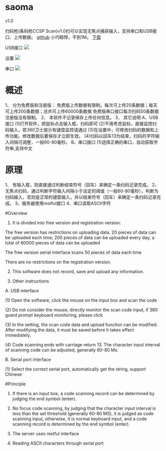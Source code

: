 # saoma
 v1.0

 扫码枪(条码枪CCSP Scan)v1.0扫可以实现无焦点捕获输入，支持串口和USB接口、上传数据。 
  [github](https://github.com/chygfm/saoma)    小巧精悍，不到1M。  [下载](https://cdn.jsdelivr.net/gh/chygfm/saoma@master/saoma.zip)
   
  USB接口
  ![](https://img-blog.csdnimg.cn/20200824115821918.png?x-oss-process=image/watermark,type_ZmFuZ3poZW5naGVpdGk,shadow_10,text_aHR0cHM6Ly9ibG9nLmNzZG4ubmV0L2NoeWczMQ==,size_16,color_FFFFFF,t_70#pic_center)

设置
![](https://img-blog.csdnimg.cn/20200824115912530.png?x-oss-process=image/watermark,type_ZmFuZ3poZW5naGVpdGk,shadow_10,text_aHR0cHM6Ly9ibG9nLmNzZG4ubmV0L2NoeWczMQ==,size_16,color_FFFFFF,t_70#pic_center)


串口
![](https://img-blog.csdnimg.cn/20200824120101323.png?x-oss-process=image/watermark,type_ZmFuZ3poZW5naGVpdGk,shadow_10,text_aHR0cHM6Ly9ibG9nLmNzZG4ubmV0L2NoeWczMQ==,size_16,color_FFFFFF,t_70#pic_center)


# 概述
1、 分为免费版和注册版：
    免费版上传数据有限制。每次可上传20条数据；每天可上传200条数据；总共可上传60000条数据
    免费版串口接口每次扫码50条数据
    注册版没有限制。
2、 本软件不记录保存上传任何信息。
3、 其它说明
  A、USB接口
   (1)打开软件，把鼠标点击输入框，扫码即可
   (2)不用考虑鼠标，直接监控扫码输入，若360卫士提示有键盘监控请通过
   (3)在设置中，可修改扫码的数据和上传功能。修改数据后要保存才立即生效。
   (4)扫码以回车13为结束，扫码的字符输入间隔可调整，一般60-80毫秒。
  B、串口接口
   (1)选择正确的串口，自动获取字符串,支持中文
 
#  原理
1、 有输入框，则直接通过判断结束符号（回车）来确定一条扫码记录完成。
2、无焦点扫码，通过判断字符输入间隔小于设定的阈值（一般60-80毫秒），判断为扫码输入，否则是正常的键盘输入，并以结束符号（回车）来确定一条扫码记录完成。
3、服务器使用restful接口
4、串口读取ASCII字符



#Overview

1. It is divided into free version and registration version:

The free version has restrictions on uploading data. 20 pieces of data can be uploaded each time; 200 pieces of data can be uploaded every day; a total of 60000 pieces of data can be uploaded

The free version serial interface scans 50 pieces of data each time

There are no restrictions on the registration version.

2. This software does not record, save and upload any information.

3. Other instructions

A. USB interface

(1) Open the software, click the mouse on the input box and scan the code

(2) Do not consider the mouse, directly monitor the scan code input, if 360 guard prompt keyboard monitoring, please click

(3) In the setting, the scan code data and upload function can be modified. After modifying the data, it must be saved before it takes effect immediately.

(4) Code scanning ends with carriage return 13. The character input interval of scanning code can be adjusted, generally 60-80 Ms.

B. Serial port interface

(1) Select the correct serial port, automatically get the string, support Chinese



#Principle

1. If there is an input box, a code scanning record can be determined by judging the end symbol (enter).

2. No focus code scanning, by judging that the character input interval is less than the set threshold (generally 60-80 MS), it is judged as code scanning input, otherwise, it is normal keyboard input, and a code scanning record is determined by the end symbol (enter).

3. The server uses restful interface

4. Reading ASCII characters through serial port
